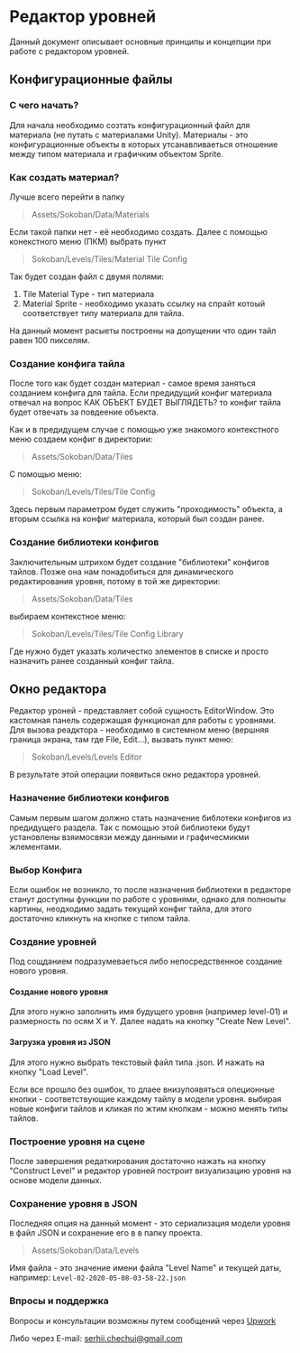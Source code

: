 # Редактор уровней #

Данный документ описывает основные принципы и концепции при работе с редактором уровней.

## Конфигурационные файлы ##

### С чего начать? ###

Для начала необходимо созтать конфигурационный файл для материала (не путать с материалами Unity). Материалы - это конфигурационные объекты в которых утсанавливаеться отношение между типом материала и графичким объектом Sprite. 

### Как создать материал? ###

Лучше всего перейти в папку
> Assets/Sokoban/Data/Materials

Если такой папки нет - её необходимо создать. Далее с помощью конекстного меню (ПКМ) выбрать пункт
> Sokoban/Levels/Tiles/Material Tile Config

Так будет создан файл с двумя полями:
1. Tile Material Type - тип материала
1. Material Sprite - необходимо указать ссылку на спрайт котоый соответствует типу материала для тайла.

На данный момент расыеты построены на допущении что один тайл равен 100 пикселям.

### Создание конфига тайла ###

После того как будет создан материал - самое время заняться созданием конфига для тайла. Если предидущий конфиг материала отвечал на вопрос КАК ОБЪЕКТ БУДЕТ ВЫГЛЯДЕТЬ? то конфиг тайла будет отвечать за повдеение объекта.

 Как и в предидущем случае с помощью уже знакомого контекстного меню создаем конфиг в директории: 
 > Assets/Sokoban/Data/Tiles

С помощью меню:
> Sokoban/Levels/Tiles/Tile Config

Здесь первым параметром будет служить "проходимость" объекта, а вторым ссылка на конфиг материала, который был создан ранее. 

### Создание библиотеки конфигов ###

Заключительным штрихом будет создание "библиотеки" конфигов тайлов. Позже она нам понадобиться для динамического редактирования уровня, потому в той же директории: 
 > Assets/Sokoban/Data/Tiles

выбираем контекстное меню:

> Sokoban/Levels/Tiles/Tile Config Library

Где нужно будет указать количестко элементов в списке и просто назначить ранее созданный конфиг тайла.

## Окно редактора ##

Редактор уроней - представляет собой сущность EditorWindow. Это кастомная панель содержащая функционал для работы с уровнями. Для вызова реадктора - необходимо в системном меню (вершняя граница экрана, там где File, Edit...), вызвать пункт меню:

>Sokoban/Levels/Levels Editor

В результате этой операции появиться окно редактора уровней.

### Назначение библиотеки конфигов ###
Самым первым шагом должно стать назначение библотеки конфигов из предидущего раздела. Так с помощью этой библиотеки будут установлены взяимосвязи между данными и графичесмикми жлементами.

### Выбор Конфига ###

Если ошибок не возникло, то после назначения библиотеки в редакторе станут доступны функции по работе с уровнями, однако для полноыты картины, неодходимо задать текущий конфиг тайла, для этого достаточно кликнуть на кнопке с типом тайла.

### Создвние уровней ###

Под сощданием подразумеваеться либо непосредственное создание нового уровня. 

#### Создание нового уровня ####
Для этого нужно заполнить имя будущего уровня (например level-01) и размерность по осям X и Y. Далее надать на кнопку "Create New Level".

#### Загрузка уровня из JSON ####
Для этого нужно выбрать текстовый файл типа .json. И нажать на кнопку "Load Level".

Если все прошло без ошибок, то длаее внизупоявяться опеционные кнопки  - соответствующие каждому тайлу в модели уровня. выбирая новые конфиги тайлов и кликая по жтим кнопкам - можно менять типы тайлов.

 ### Построение уровня на сцене ###
 
 После завершения редаткирования достаточно нажать на кнопку "Construct Level" и редактор уровней построит визуализацию уровня на основе модели данных.

### Сохранение уровня в JSON ###
Последняя опция на данный момент - это сериализация модели уровня в файл JSON и сохранение его в в папку проекта.

>Assets/Sokoban/Data/Levels

Имя файла - это значение имени файла "Level Name" и текущей даты, например:
`Level-02-2020-05-08-03-58-22.json`

### Впросы и поддержка ###

Вопросы и консультации возможны путем сообщений через [Upwork](https://www.upwork.com/messages/rooms/room_c40e54afc9ef2ff5c4b41be798329a1e)

Либо через E-mail: [serhii.chechui@gmail.com](mailto:serhii.chechui@gmail.com)